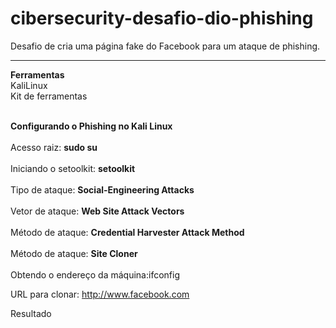 # cibersecurity-desafio-dio-phishing
Desafio de cria uma página fake do Facebook para um ataque de phishing.
<hr></hr>
<b>Ferramentas</b>
<br>KaliLinux</br>
Kit de ferramentas

<b><br>Configurando o Phishing no Kali Linux</b><br>
<br>Acesso raiz: <b>sudo su</b></br>
<br>Iniciando o setoolkit: <b>setoolkit</b></br>
<br>Tipo de ataque: <b>Social-Engineering Attacks</b></br>
<br>Vetor de ataque: <b>Web Site Attack Vectors</b></br>
<br>Método de ataque: <b>Credential Harvester Attack Method</b></br>
<br>Método de ataque: <b>Site Cloner</b></br>
<br>Obtendo o endereço da máquina:ifconfig</br>

URL para clonar: http://www.facebook.com

Resultado
